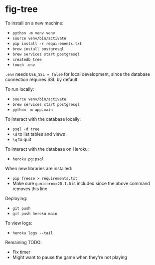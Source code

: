 # fig-tree

To install on a new machine:
- `python -m venv venv`
- `source venv/bin/activate`
- `pip install -r requirements.txt`
- `brew install postgresql`
- `brew services start postgresql`
- `createdb tree`
- `touch .env`

`.env` needs `USE_SSL = false` for local development, since the database connection requires SSL by default.

To run locally: 
- `source venv/bin/activate`
- `brew services start postgresql`
- `python -m app.main`

To interact with the database locally:
- `psql -d tree`
- `\d` to list tables and views
- `\q` to quit

To interact with the database on Heroku:
- `heroku pg:psql`

When new libraries are installed:
- `pip freeze > requirements.txt`
- Make sure `gunicorn==20.1.0` is included since the above command removes this line

Deploying:
- `git push`
- `git push heroku main`

To view logs:
- `heroku logs --tail`

Remaining TODO:
- Fix timer
- Might want to pause the game when they're not playing